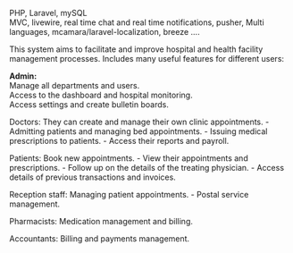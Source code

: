 PHP, Laravel, mySQL <br/>
MVC, livewire, real time chat and real time notifications, pusher, Multi languages, mcamara/laravel-localization, breeze ....<br/>

This system aims to facilitate and improve hospital and health facility management processes. Includes many useful features for different users:<br/>

<strong>Admin:</strong><br/> 
Manage all departments and users. <br/> Access to the dashboard and hospital monitoring. <br/> Access settings and create bulletin boards.<br/>

Doctors: They can create and manage their own clinic appointments. - Admitting patients and managing bed appointments. - Issuing medical prescriptions to patients. - Access their reports and payroll.<br/>

Patients: Book new appointments. - View their appointments and prescriptions. - Follow up on the details of the treating physician. - Access details of previous transactions and invoices.<br/>

Reception staff: Managing patient appointments. - Postal service management.<br/>

Pharmacists: Medication management and billing.<br/>

Accountants: Billing and payments management.<br/>



